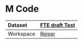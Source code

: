 



# M Code

|Dataset|[FTE draft Test](./../FTE-draft-Test.md)|
| :--- | :--- |
|Workspace|[Reiser](../../Workspaces/Reiser.md)|
